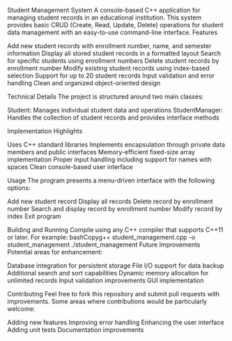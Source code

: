 Student Management System
A console-based C++ application for managing student records in an educational institution. This system provides basic CRUD (Create, Read, Update, Delete) operations for student data management with an easy-to-use command-line interface.
Features

Add new student records with enrollment number, name, and semester information
Display all stored student records in a formatted layout
Search for specific students using enrollment numbers
Delete student records by enrollment number
Modify existing student records using index-based selection
Support for up to 20 student records
Input validation and error handling
Clean and organized object-oriented design

Technical Details
The project is structured around two main classes:

Student: Manages individual student data and operations
StudentManager: Handles the collection of student records and provides interface methods

Implementation Highlights

Uses C++ standard libraries
Implements encapsulation through private data members and public interfaces
Memory-efficient fixed-size array implementation
Proper input handling including support for names with spaces
Clean console-based user interface

Usage
The program presents a menu-driven interface with the following options:

Add new student record
Display all records
Delete record by enrollment number
Search and display record by enrollment number
Modify record by index
Exit program

Building and Running
Compile using any C++ compiler that supports C++11 or later. For example:
bashCopyg++ student_management.cpp -o student_management
./student_management
Future Improvements
Potential areas for enhancement:

Database integration for persistent storage
File I/O support for data backup
Additional search and sort capabilities
Dynamic memory allocation for unlimited records
Input validation improvements
GUI implementation

Contributing
Feel free to fork this repository and submit pull requests with improvements. Some areas where contributions would be particularly welcome:

Adding new features
Improving error handling
Enhancing the user interface
Adding unit tests
Documentation improvements
